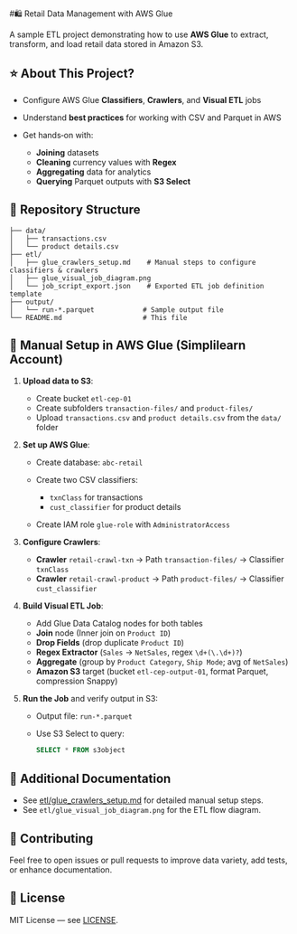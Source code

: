 #🛍️ Retail Data Management with AWS Glue

A sample ETL project demonstrating how to use **AWS Glue** to extract, transform, and load retail data stored in Amazon S3.

## ⭐️ About This Project?

* Configure AWS Glue **Classifiers**, **Crawlers**, and **Visual ETL** jobs
* Understand **best practices** for working with CSV and Parquet in AWS
* Get hands‑on with:

  * **Joining** datasets
  * **Cleaning** currency values with **Regex**
  * **Aggregating** data for analytics
  * **Querying** Parquet outputs with **S3 Select**

## 📁 Repository Structure

```
├── data/
│   ├── transactions.csv
│   └── product details.csv
├── etl/
│   ├── glue_crawlers_setup.md    # Manual steps to configure classifiers & crawlers
│   ├── glue_visual_job_diagram.png
│   └── job_script_export.json    # Exported ETL job definition template
├── output/
│   └── run-*.parquet            # Sample output file
└── README.md                    # This file
```

## 🚀 Manual Setup in AWS Glue (Simplilearn Account)

1. **Upload data to S3**:

   * Create bucket `etl-cep-01`
   * Create subfolders `transaction-files/` and `product-files/`
   * Upload `transactions.csv` and `product details.csv` from the `data/` folder

2. **Set up AWS Glue**:

   * Create database: `abc-retail`
   * Create two CSV classifiers:

     * `txnClass` for transactions
     * `cust_classifier` for product details
   * Create IAM role `glue-role` with `AdministratorAccess`

3. **Configure Crawlers**:

   * **Crawler** `retail-crawl-txn` → Path `transaction-files/` → Classifier `txnClass`
   * **Crawler** `retail-crawl-product` → Path `product-files/` → Classifier `cust_classifier`

4. **Build Visual ETL Job**:

   * Add Glue Data Catalog nodes for both tables
   * **Join** node (Inner join on `Product ID`)
   * **Drop Fields** (drop duplicate `Product ID`)
   * **Regex Extractor** (`Sales` → `NetSales`, regex `\d+(\.\d+)?`)
   * **Aggregate** (group by `Product Category`, `Ship Mode`; avg of `NetSales`)
   * **Amazon S3** target (bucket `etl-cep-output-01`, format Parquet, compression Snappy)

5. **Run the Job** and verify output in S3:

   * Output file: `run-*.parquet`
   * Use S3 Select to query:

     ```sql
     SELECT * FROM s3object
     ```

## 📖 Additional Documentation

* See [etl/glue\_crawlers\_setup.md](etl/glue_crawlers_setup.md) for detailed manual setup steps.
* See `etl/glue_visual_job_diagram.png` for the ETL flow diagram.

## 📝 Contributing

Feel free to open issues or pull requests to improve data variety, add tests, or enhance documentation.

## 📜 License

MIT License — see [LICENSE](LICENSE).

